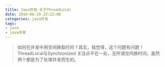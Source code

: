```yaml
---
title: Java并发-关于ThreadLocal
date: 2016-06-29 23:22:00
categories: java并发
tags:
- java 
- java并发
---
```


> 如何在并发中用空间换取时间？其实，我觉得，这个问题有问题！ThreadLocal与Synchronized 关注点不在一处，无所谓空间换时间，虽然两个都是为了处理并发而生的。





